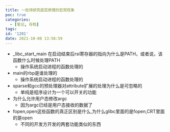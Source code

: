 ```yaml
---
title: 一些待研究底层原理的宏观现象
poc: true
categories:
  - [笔记, 存档]
tags: 
id: '1201'
date: 2021-10-08 13:58:59
---
```


*   \_libc\_start\_main 在启动结束后rsi寄存器的指向为什么是PATH，或者说，该函数什么时候处理PATH
    *   操作系统启动进程的函数处理的
*   main的rbp是谁处理的
    *   操作系统启动进程的函数处理的
*   sparse和gcc的预处理器对attribute扩展的处理为什么是可忽略的
    *   单纯是程序设计为一个可以开关的功能
*   为什么允许用户态修改argc
    *   因为argc已经是用户态接收的数据了
*   fopen,open这些函数的真正区别是什么,为什么glibc里面的是fopen,CRT里面的是open
    *   不同的开发方开发的两套功能类似的东西